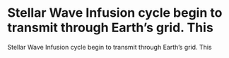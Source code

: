 # Stellar Wave Infusion cycle begin to transmit through Earth’s grid. This

Stellar Wave Infusion cycle begin to transmit through Earth’s grid. This